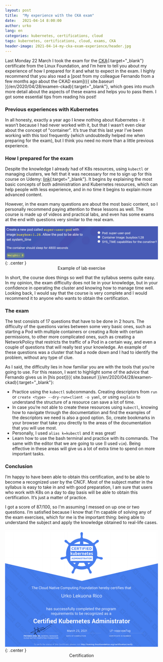 ```yaml
---
layout: post
title:  "My experience with the CKA exam"
date:   2021-04-14 8:00:00
author: urko
lang: en
categories: kubernetes, certifications, cloud
tags: kubernetes, certifications, cloud, exams, CKA
header-image: 2021-04-14-my-cka-exam-experience/header.jpg
---
```


Last Monday 22 March I took the exam for the [CKA](https://training.linuxfoundation.org/certification/certified-kubernetes-administrator-cka/){:target="_blank"} certificate from the Linux Foundation, and I’m here to tell you about my experience of how I prepared for it and what to expect in the exam. I highly recommend that you also read a [post from my colleague Fernando from a few months ago about the CKAD exam]({{ site.baseurl }}/en/2020/04/28/examen-ckad){:target="_blank"}, which goes into much more detail about the aspects of these exams and helps you to pass them. I got some essential tips from reading his post!

### Previous experiences with Kubernetes

In all honesty, exactly a year ago I knew nothing about Kubernetes - it wasn’t because I had never worked with it, but that I wasn’t even clear about the concept of "container". It’s true that this last year I’ve been working with this tool frequently (which undoubtedly helped me when preparing for the exam), but I think you need no more than a little previous experience. 

### How I prepared for the exam

Despite the knowledge I already had of K8s resources, using `kubectl` or managing clusters, we felt that it was necessary for me to sign up for this course on Udemy: [link](https://www.udemy.com/course/certified-kubernetes-administrator-with-practice-tests){:target="_blank"}. It begins by explaining the most basic concepts of both administration and Kubernetes resources, which can help people with less experience, and in no time it begins to explain more advanced content.

However, in the exam many questions are about the most basic content, so I personally recommend paying attention to these lessons as well. The course is made up of videos and practical labs, and even has some exams at the end with questions very similar to the real exam.

![Example of lab exercise](/assets/images/2021-04-14-my-cka-exam-experience/exercise.jpg){: .center }
<label style="text-align: center; display: block;">Example of lab exercise</label>

In short, the course does things so well that the syllabus seems quite easy. In my opinion, the exam difficulty does not lie in your knowledge, but in your confidence in operating the cluster and knowing how to manage time well. Looking back, I would say that the course is very complete and I would recommend it to anyone who wants to obtain the certification. 

### The exam

The test consists of 17 questions that have to be done in 2 hours. The difficulty of the questions varies between some very basic ones, such as starting a Pod with multiple containers or creating a Role with certain permissions, to other more complicated ones, such as creating a NetworkPolicy that restricts the traffic of a Pod in a certain way, and even a couple of questions that will really test your knowledge. An example of these questions was a cluster that had a node down and I had to identify the problem, without any type of clue.

As I said, the difficulty lies in how familiar you are with the tools that you’re going to use. For this reason, I want to highlight some of the advice that Fernando gives us in [his post]({{ site.baseurl }}/en/2020/04/28/examen-ckad){:target="_blank"}:

* Practice using the `kubectl` subcommands. Creating descriptors from `run` or `create <type> --dry-run=client -o yaml`, or using `explain` to understand the structure of a resource can save a lot of time.
* In case you’re not able to create these resources using `kubectl`, knowing how to navigate through the documentation and find the examples of the descriptors we need is also a good option. So, create bookmarks in your browser that take you directly to the areas of the documentation that you will use most.
* Personally, I used `alias k=kubectl` and it was great!
* Learn how to use the bash terminal and practice with its commands. The same with the editor that we are going to use (I used `vim`). Being effective in these areas will give us a lot of extra time to spend on more important tasks.

### Conclusion

I’m happy to have been able to obtain this certification, and to be able to become a recognized user by the CNCF. Most of the subject matter in the syllabus is easy to take in and with good preparation, I am sure that users who work with K8s on a day to day basis will be able to obtain this certification. It’s just a matter of practice.

I got a score of 87/100, so I'm assuming I messed on up one or two questions. I’m satisfied because I know that I’m capable of solving any of the exam exercises, which for me is the important thing: being able to understand the subject and apply the knowledge obtained to real-life cases. 

![Certification](/assets/images/2021-04-14-my-cka-exam-experience/certification.png){: .center }
<label style="text-align: center; display: block;">Certification</label>
